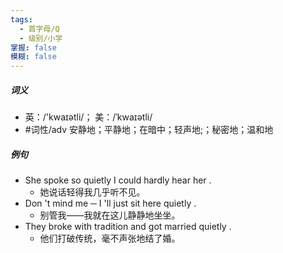 ```yaml
---
tags:
  - 首字母/Q
  - 级别/小学
掌握: false
模糊: false
---
```

##### 词义
- 英：/'kwaɪətli/； 美：/ˈkwaɪətli/
- #词性/adv  安静地；平静地；在暗中；轻声地;；秘密地；温和地
##### 例句
- She spoke so quietly I could hardly hear her .
	- 她说话轻得我几乎听不见。
- Don 't mind me ─ I 'll just sit here quietly .
	- 别管我——我就在这儿静静地坐坐。
- They broke with tradition and got married quietly .
	- 他们打破传统，毫不声张地结了婚。
